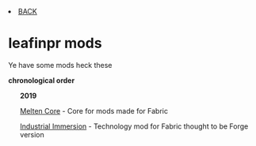 <p><li><a href="/index"> BACK</a></li></p>
<h1>leafinpr mods</h1>
<p>Ye have some mods heck these</p>
<p><b>chronological order</b></p>
<ul>
<b>2019</b>
  <p><a href="https://lunarous-team.github.io/Melten_Core/">Melten Core</a> - Core for mods made for Fabric<p>
<p><a href="https://vooki.github.io/Industrial_Immersion/docs/">Industrial Immersion</a> - Technology mod for Fabric thought to be Forge version</p>
